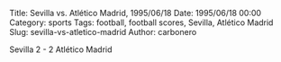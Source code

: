 Title: Sevilla vs. Atlético Madrid, 1995/06/18
Date: 1995/06/18 00:00
Category: sports
Tags: football, football scores, Sevilla, Atlético Madrid
Slug: sevilla-vs-atletico-madrid
Author: carbonero


Sevilla 2 - 2 Atlético Madrid
